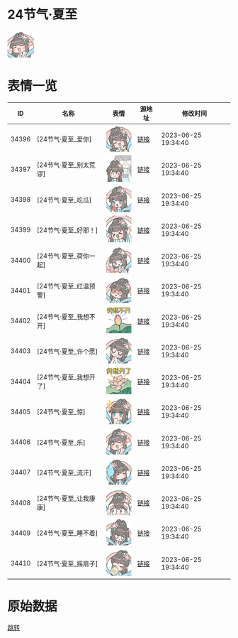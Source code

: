 # 24节气·夏至

<img src="./cover.png" height="60" alt="cover" />

# 表情一览

|ID|名称|表情|源地址|修改时间|
|----|----|----|----|----|
|34396|[24节气·夏至_爱你]|<img src="./pic/034396_%5B24节气·夏至_爱你%5D.png" height="60" alt="爱你"/>|[链接](https://i0.hdslb.com/bfs/garb/e2f31fb692c93824eb4cec58b0d2849274ad3d68.png)|2023-06-25 19:34:40|
|34397|[24节气·夏至_别太荒谬]|<img src="./pic/034397_%5B24节气·夏至_别太荒谬%5D.png" height="60" alt="别太荒谬"/>|[链接](https://i0.hdslb.com/bfs/garb/3acbe3eb0743b646960889aa4c2a56873cb8fb80.png)|2023-06-25 19:34:40|
|34398|[24节气·夏至_吃瓜]|<img src="./pic/034398_%5B24节气·夏至_吃瓜%5D.png" height="60" alt="吃瓜"/>|[链接](https://i0.hdslb.com/bfs/garb/6cf6967c5802f590304fe604ff4c5d112d9ce2d3.png)|2023-06-25 19:34:40|
|34399|[24节气·夏至_好耶！]|<img src="./pic/034399_%5B24节气·夏至_好耶！%5D.png" height="60" alt="好耶！"/>|[链接](https://i0.hdslb.com/bfs/garb/0ab35cf24f025efbcf663cdb7696f7b935f7d103.png)|2023-06-25 19:34:40|
|34400|[24节气·夏至_荷你一起]|<img src="./pic/034400_%5B24节气·夏至_荷你一起%5D.png" height="60" alt="荷你一起"/>|[链接](https://i0.hdslb.com/bfs/garb/836260b43cfc1aacbc35fcc5f8d606f065098c68.png)|2023-06-25 19:34:40|
|34401|[24节气·夏至_红温预警]|<img src="./pic/034401_%5B24节气·夏至_红温预警%5D.png" height="60" alt="红温预警"/>|[链接](https://i0.hdslb.com/bfs/garb/8d5c73bdfeb053e8065d2d9603ba200aef4bebf1.png)|2023-06-25 19:34:40|
|34402|[24节气·夏至_我想不开]|<img src="./pic/034402_%5B24节气·夏至_我想不开%5D.png" height="60" alt="我想不开"/>|[链接](https://i0.hdslb.com/bfs/garb/11ac6593801bde2d15832084a92c1645b376c08d.png)|2023-06-25 19:34:40|
|34403|[24节气·夏至_许个愿]|<img src="./pic/034403_%5B24节气·夏至_许个愿%5D.png" height="60" alt="许个愿"/>|[链接](https://i0.hdslb.com/bfs/garb/e5c837cb95433d971f1adcf1aa3c01a971a4167d.png)|2023-06-25 19:34:40|
|34404|[24节气·夏至_我想开了]|<img src="./pic/034404_%5B24节气·夏至_我想开了%5D.png" height="60" alt="我想开了"/>|[链接](https://i0.hdslb.com/bfs/garb/181d9a21b77ce25108937c7903b80b7eca94041c.png)|2023-06-25 19:34:40|
|34405|[24节气·夏至_惊]|<img src="./pic/034405_%5B24节气·夏至_惊%5D.png" height="60" alt="惊"/>|[链接](https://i0.hdslb.com/bfs/garb/14c64f37af16c4f78f2a32849bdc8c3d115db123.png)|2023-06-25 19:34:40|
|34406|[24节气·夏至_乐]|<img src="./pic/034406_%5B24节气·夏至_乐%5D.png" height="60" alt="乐"/>|[链接](https://i0.hdslb.com/bfs/garb/d13a20be2d1541985a6a140c61dc7d0fc4c1034b.png)|2023-06-25 19:34:40|
|34407|[24节气·夏至_流汗]|<img src="./pic/034407_%5B24节气·夏至_流汗%5D.png" height="60" alt="流汗"/>|[链接](https://i0.hdslb.com/bfs/garb/444f845d97da73e2b78070e485f997193fdb1f51.png)|2023-06-25 19:34:40|
|34408|[24节气·夏至_让我康康]|<img src="./pic/034408_%5B24节气·夏至_让我康康%5D.png" height="60" alt="让我康康"/>|[链接](https://i0.hdslb.com/bfs/garb/95e6fa633843b8e0a18eef170dfa1d08e205b52a.png)|2023-06-25 19:34:40|
|34409|[24节气·夏至_睡不着]|<img src="./pic/034409_%5B24节气·夏至_睡不着%5D.png" height="60" alt="睡不着"/>|[链接](https://i0.hdslb.com/bfs/garb/a06647b8bb11d7e5ae15f7d234511ebb2727366b.png)|2023-06-25 19:34:40|
|34410|[24节气·夏至_摇扇子]|<img src="./pic/034410_%5B24节气·夏至_摇扇子%5D.png" height="60" alt="摇扇子"/>|[链接](https://i0.hdslb.com/bfs/garb/60aba93b23064d41467c7f4b560923e09399f1dc.png)|2023-06-25 19:34:40|

# 原始数据

[跳转](./raw.json)

